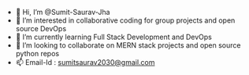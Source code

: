 - 👋 Hi, I’m @Sumit-Saurav-Jha
- 👀 I’m interested in collaborative coding for group projects and open source DevOps
- 🌱 I’m currently learning Full Stack Development and DevOps
- 💞️ I’m looking to collaborate on MERN stack projects and open source python repos
- 📫 Email-Id : sumitsaurav2030@gmail.com

<!---
Sumit-Saurav-Jha/Sumit-Saurav-Jha is a ✨ special ✨ repository because its `README.md` (this file) appears on your GitHub profile.
You can click the Preview link to take a look at your changes.
--->
